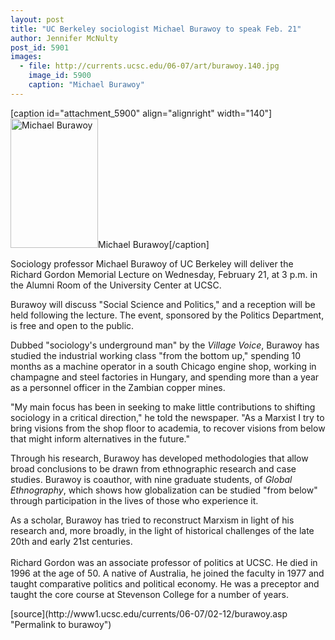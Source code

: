 ```yaml
---
layout: post
title: "UC Berkeley sociologist Michael Burawoy to speak Feb. 21"
author: Jennifer McNulty
post_id: 5901
images:
  - file: http://currents.ucsc.edu/06-07/art/burawoy.140.jpg
    image_id: 5900
    caption: "Michael Burawoy"
---
```


[caption id="attachment_5900" align="alignright" width="140"]<a href="http://localhost/mysite/wp-content/uploads/2007/02/burawoy.140.jpg"><img class="size-full wp-image-5900" src="http://localhost/mysite/wp-content/uploads/2007/02/burawoy.140.jpg" alt="Michael Burawoy" width="140" height="207" /></a>Michael Burawoy[/caption]
<a name="content" id="content"></a>
<p>
  Sociology professor Michael Burawoy of UC Berkeley will deliver the Richard Gordon Memorial Lecture on Wednesday, February 21, at 3 p.m. in the Alumni Room of the University Center at UCSC.
</p>
<p>
  Burawoy will discuss "Social Science and Politics," and a reception will be held following the lecture. The event, sponsored by the Politics Department, is free and open to the public.
</p>
<p>
  Dubbed "sociology's underground man" by the <i>Village Voice</i>, Burawoy has studied the industrial working class "from the bottom up," spending 10 months as a machine operator in a south Chicago engine shop, working in champagne and steel factories in Hungary, and spending more than a year as a personnel officer in the Zambian copper mines.
</p>
<p>
  "My main focus has been in seeking to make little contributions to shifting sociology in a critical direction," he told the newspaper. "As a Marxist I try to bring visions from the shop floor to academia, to recover visions from below that might inform alternatives in the future."
</p>
<p>
  Through his research, Burawoy has developed methodologies that allow broad conclusions to be drawn from ethnographic research and case studies. Burawoy is coauthor, with nine graduate students, of <i>Global Ethnography</i>, which shows how globalization can be studied "from below" through participation in the lives of those who experience it.
</p>
<p>
  As a scholar, Burawoy has tried to reconstruct Marxism in light of his research and, more broadly, in the light of historical challenges of the late 20th and early 21st centuries.<br>
  <br>
  Richard Gordon was an associate professor of politics at UCSC. He died in 1996 at the age of 50. A native of Australia, he joined the faculty in 1977 and taught comparative politics and political economy. He was a preceptor and taught the core course at Stevenson College for a number of years.
</p>
[source](http://www1.ucsc.edu/currents/06-07/02-12/burawoy.asp "Permalink to burawoy")

